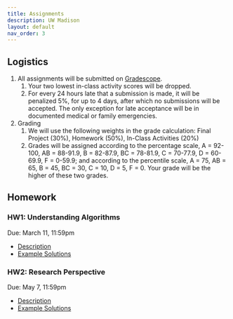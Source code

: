 ```yaml
---
title: Assignments
description: UW Madison
layout: default
nav_order: 3
---
```


## Logistics

1. All assignments will be submitted on [Gradescope](https://www.gradescope.com/courses/479037). 
    1. Your two lowest in-class activity scores will be dropped.
    1. For every 24 hours late that a submission is made, it will be penalized
    5%, for up to 4 days, after which no submissions will be accepted. The only
    exception for late acceptance will be in documented medical or family
    emergencies.
1. Grading
    1. We will use the following weights in the grade calculation: Final Project (30%), Homework (50%), In-Class Activities (20%)
    1. Grades will be assigned according to the percentage scale, A = 92-100, AB = 88-91.9, B = 82-87.9, BC = 78-81.9, C = 70-77.9, D = 60-69.9, F = 0-59.9; and according to the percentile scale, A = 75, AB = 65, B = 45, BC = 30, C = 10, D = 5, F = 0. Your grade will be the higher of these two grades.

## Homework

### HW1: Understanding Algorithms
Due: March 11, 11:59pm
* [Description](https://www.gradescope.com/courses/479037/assignments/2624958/submissions)
* [Example Solutions]()

### HW2: Research Perspective
Due: May 7, 11:59pm
* [Description]()
* [Example Solutions]()